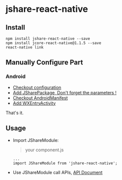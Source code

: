 # jshare-react-native

## Install

```
npm install jshare-react-native --save
npm install jcore-react-native@1.1.5 --save
react-native link
```

## Manually Configure Part

### Android

- [Checkout configuration](./docs/AndroidConfig.md)
- [Add JSharePackage, Don't forget the parameters !](./docs/JSharePackage.md)
- [Checkout AndroidManifest](./docs/AndroidManifest.md)
- [Add WXEntryActivity](./docs/WXEntryActivity.md)

That's it.



## Usage

- Import JShareModule:

  > your component.js

  ```
  ...
  import JShareModule from 'jshare-react-native';
  ```

- Use JShareModule call APIs, [API Document](./docs/API.md)

